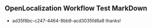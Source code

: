 ## OpenLocalization Workflow Test MarkDown
* ad35f8bc-c247-4464-8bb9-acd3035fd6a8 thanks!

<!--HONumber=Aug16_HO4-->


